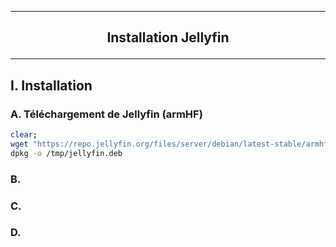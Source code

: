 ---------------------------------------------------------------------------------------------------------------------------------------------------------------------------------------------
## <p align='center'> Installation Jellyfin </p>

---------------------------------------------------------------------------------------------------------------------------------------------------------------------------------------------
## I. Installation
### A. Téléchargement de Jellyfin (armHF)
```bash
clear;
wget "https://repo.jellyfin.org/files/server/debian/latest-stable/armhf/jellyfin-server_10.9.8+deb11_armhf.deb" -O /tmp/jellyfin.deb;
dpkg -o /tmp/jellyfin.deb
```
### B.
### C.
### D.
